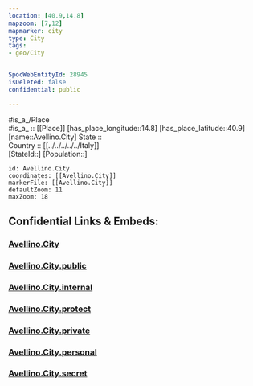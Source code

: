 ```yaml
---
location: [40.9,14.8] 
mapzoom: [7,12] 
mapmarker: city 
type: City
tags:
- geo/City


SpocWebEntityId: 28945
isDeleted: false
confidential: public

---
```

#is_a_/Place  
#is_a_ :: [[Place]] 
[has_place_longitude::14.8] 
[has_place_latitude::40.9] 
[name::Avellino.City] 
State ::  
Country :: [[../../../../../Italy]]  
[StateId::] 
[Population::] 



```leaflet
id: Avellino.City
coordinates: [[Avellino.City]] 
markerFile: [[Avellino.City]] 
defaultZoom: 11 
maxZoom: 18
```


## Confidential Links & Embeds: 

### [Avellino.City](/_Standards/Earth/Continent/Europe/Europe~South/Italy/regions~Italy/Campania/Avellino.Province/City/Avellino.City.md) 

### [Avellino.City.public](/_public/Earth/Continent/Europe/Europe~South/Italy/regions~Italy/Campania/Avellino.Province/City/Avellino.City.public.md) 

### [Avellino.City.internal](/_internal/Earth/Continent/Europe/Europe~South/Italy/regions~Italy/Campania/Avellino.Province/City/Avellino.City.internal.md) 

### [Avellino.City.protect](/_protect/Earth/Continent/Europe/Europe~South/Italy/regions~Italy/Campania/Avellino.Province/City/Avellino.City.protect.md) 

### [Avellino.City.private](/_private/Earth/Continent/Europe/Europe~South/Italy/regions~Italy/Campania/Avellino.Province/City/Avellino.City.private.md) 

### [Avellino.City.personal](/_personal/Earth/Continent/Europe/Europe~South/Italy/regions~Italy/Campania/Avellino.Province/City/Avellino.City.personal.md) 

### [Avellino.City.secret](/_secret/Earth/Continent/Europe/Europe~South/Italy/regions~Italy/Campania/Avellino.Province/City/Avellino.City.secret.md)

